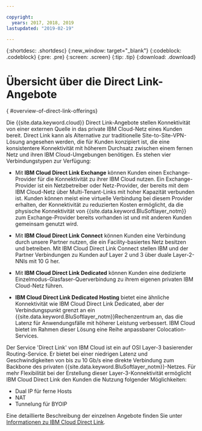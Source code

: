 ```yaml
---

copyright:
  years: 2017, 2018, 2019
lastupdated: "2019-02-19"

---
```


{:shortdesc: .shortdesc}
{:new_window: target="_blank"}
{:codeblock: .codeblock}
{:pre: .pre}
{:screen: .screen}
{:tip: .tip}
{:download: .download}

# Übersicht über die Direct Link-Angebote
{ #overview-of-direct-link-offerings}

Die {{site.data.keyword.cloud}} Direct Link-Angebote stellen Konnektivität von einer externen Quelle in das private IBM Cloud-Netz eines Kunden bereit. Direct Link kann als Alternative zur traditionelle Site-to-Site-VPN-Lösung angesehen werden, die für Kunden konzipiert ist, die eine konsistentere Konnektivität mit höherem Durchsatz zwischen einem fernen Netz und ihren IBM Cloud-Umgebungen benötigen. Es stehen vier Verbindungstypen zur Verfügung:
 
 * Mit **IBM Cloud Direct Link Exchange** können Kunden einen Exchange-Provider für die Konnektivität zu ihrer IBM Cloud nutzen. Ein Exchange-Provider ist ein Netzbetreiber oder Netz-Provider, der bereits mit dem IBM Cloud-Netz über Multi-Tenant-Links mit hoher Kapazität verbunden ist. Kunden können meist eine virtuelle Verbindung bei diesem Provider erhalten, der Konnektivität zu reduzierten Kosten ermöglicht, da die physische Konnektivität von {{site.data.keyword.BluSoftlayer_notm}} zum Exchange-Provider bereits vorhanden ist und mit anderen Kunden gemeinsam genutzt wird.
 
 * Mit **IBM Cloud Direct Link Connect** können Kunden eine Verbindung durch unsere Partner nutzen, die ein Facility-basiertes Netz besitzen und betreiben. Mit IBM Cloud Direct Link Connect stellen IBM und der Partner Verbindungen zu Kunden auf Layer 2 und 3 über duale Layer-2-NNIs mit 10 G her.
 
 * Mit **IBM Cloud Direct Link Dedicated** können Kunden eine dedizierte Einzelmodus-Glasfaser-Querverbindung zu ihrem eigenen privaten IBM Cloud-Netz führen.
 
 * **IBM Cloud Direct Link Dedicated Hosting** bietet eine ähnliche Konnektivität wie IBM Cloud Direct Link Dedicated, aber der Verbindungspunkt grenzt an ein {{site.data.keyword.BluSoftlayer_notm}}Rechenzentrum an, das die Latenz für Anwendungsfälle mit höherer Leistung verbessert. IBM Cloud bietet im Rahmen dieser Lösung eine Reihe anpassbarer Colocation-Services.
  
Der Service 'Direct Link' von IBM Cloud ist ein auf OSI Layer-3 basierender Routing-Service. Er bietet bei einer niedrigen Latenz und Geschwindigkeiten von bis zu 10 Gb/s eine direkte Verbindung zum Backbone des privaten {{site.data.keyword.BluSoftlayer_notm}}-Netzes.
Für mehr Flexibilität bei der Erstellung dieser Layer-3-Konnektivität ermöglicht IBM Cloud Direct Link den Kunden die Nutzung folgender Möglichkeiten:
 * Dual IP für ferne Hosts
 * NAT
 * Tunnelung für BYOIP
 
 Eine detaillierte Beschreibung der einzelnen Angebote finden Sie unter [Informationen zu IBM Cloud Direct Link](/docs/infrastructure/direct-link?topic=direct-link-about-ibm-cloud-direct-link). 
